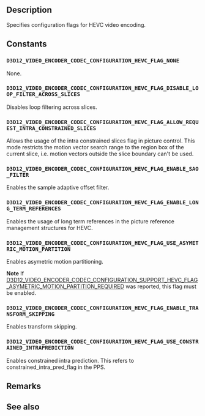 ## Description

Specifies configuration flags for HEVC video encoding.

## Constants

### `D3D12_VIDEO_ENCODER_CODEC_CONFIGURATION_HEVC_FLAG_NONE`

None.

### `D3D12_VIDEO_ENCODER_CODEC_CONFIGURATION_HEVC_FLAG_DISABLE_LOOP_FILTER_ACROSS_SLICES`

Disables loop filtering across slices.

### `D3D12_VIDEO_ENCODER_CODEC_CONFIGURATION_HEVC_FLAG_ALLOW_REQUEST_INTRA_CONSTRAINED_SLICES`

Allows the usage of the intra constrained slices flag in picture control. This mode restricts the motion vector search range to the region box of the current slice, i.e. motion vectors outside the slice boundary can't be used.

### `D3D12_VIDEO_ENCODER_CODEC_CONFIGURATION_HEVC_FLAG_ENABLE_SAO_FILTER`

Enables the sample adaptive offset filter.

### `D3D12_VIDEO_ENCODER_CODEC_CONFIGURATION_HEVC_FLAG_ENABLE_LONG_TERM_REFERENCES`

Enables the usage of long term references in the picture reference management structures for HEVC.

### `D3D12_VIDEO_ENCODER_CODEC_CONFIGURATION_HEVC_FLAG_USE_ASYMETRIC_MOTION_PARTITION`

Enables asymetric motion partitioning.

**Note** If [D3D12_VIDEO_ENCODER_CODEC_CONFIGURATION_SUPPORT_HEVC_FLAG_ASYMETRIC_MOTION_PARTITION_REQUIRED](https://learn.microsoft.com/windows/win32/api/d3d12video/ne-d3d12video-d3d12_video_encoder_codec_configuration_support_hevc_flags) was reported, this flag must be enabled.

### `D3D12_VIDEO_ENCODER_CODEC_CONFIGURATION_HEVC_FLAG_ENABLE_TRANSFORM_SKIPPING`

Enables transform skipping.

### `D3D12_VIDEO_ENCODER_CODEC_CONFIGURATION_HEVC_FLAG_USE_CONSTRAINED_INTRAPREDICTION`

Enables constrained intra prediction. This refers to constrained_intra_pred_flag in the PPS.

## Remarks

## See also